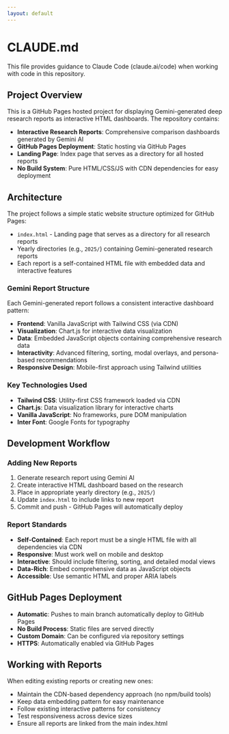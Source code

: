 ```yaml
---
layout: default
---
```

# CLAUDE.md

This file provides guidance to Claude Code (claude.ai/code) when working with code in this repository.

## Project Overview

This is a GitHub Pages hosted project for displaying Gemini-generated deep research reports as interactive HTML dashboards. The repository contains:

- **Interactive Research Reports**: Comprehensive comparison dashboards generated by Gemini AI
- **GitHub Pages Deployment**: Static hosting via GitHub Pages
- **Landing Page**: Index page that serves as a directory for all hosted reports
- **No Build System**: Pure HTML/CSS/JS with CDN dependencies for easy deployment

## Architecture

The project follows a simple static website structure optimized for GitHub Pages:

- `index.html` - Landing page that serves as a directory for all research reports
- Yearly directories (e.g., `2025/`) containing Gemini-generated research reports
- Each report is a self-contained HTML file with embedded data and interactive features

### Gemini Report Structure

Each Gemini-generated report follows a consistent interactive dashboard pattern:
- **Frontend**: Vanilla JavaScript with Tailwind CSS (via CDN)
- **Visualization**: Chart.js for interactive data visualization
- **Data**: Embedded JavaScript objects containing comprehensive research data
- **Interactivity**: Advanced filtering, sorting, modal overlays, and persona-based recommendations
- **Responsive Design**: Mobile-first approach using Tailwind utilities

### Key Technologies Used

- **Tailwind CSS**: Utility-first CSS framework loaded via CDN
- **Chart.js**: Data visualization library for interactive charts
- **Vanilla JavaScript**: No frameworks, pure DOM manipulation
- **Inter Font**: Google Fonts for typography

## Development Workflow

### Adding New Reports
1. Generate research report using Gemini AI
2. Create interactive HTML dashboard based on the research
3. Place in appropriate yearly directory (e.g., `2025/`)
4. Update `index.html` to include links to new report
5. Commit and push - GitHub Pages will automatically deploy

### Report Standards
- **Self-Contained**: Each report must be a single HTML file with all dependencies via CDN
- **Responsive**: Must work well on mobile and desktop
- **Interactive**: Should include filtering, sorting, and detailed modal views
- **Data-Rich**: Embed comprehensive data as JavaScript objects
- **Accessible**: Use semantic HTML and proper ARIA labels

## GitHub Pages Deployment

- **Automatic**: Pushes to main branch automatically deploy to GitHub Pages
- **No Build Process**: Static files are served directly
- **Custom Domain**: Can be configured via repository settings
- **HTTPS**: Automatically enabled via GitHub Pages

## Working with Reports

When editing existing reports or creating new ones:
- Maintain the CDN-based dependency approach (no npm/build tools)
- Keep data embedding pattern for easy maintenance
- Follow existing interactive patterns for consistency
- Test responsiveness across device sizes
- Ensure all reports are linked from the main index.html